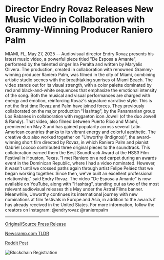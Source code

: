 # Director Endry Rovaz Releases New Music Video in Collaboration with Grammy-Winning Producer Raniero Palm

MIAMI, FL, May 27, 2025 -- Audiovisual director Endry Rovaz presents his latest music video, a powerful piece titled "De Esposa a Amante", performed by the talented singer Ina Peralta and written by Maryelis Olivera. The production, created in collaboration with renowned Grammy-winning producer Raniero Palm, was filmed in the city of Miami, combining artistic studio scenes with the breathtaking sunrises of Miami Beach.  The video stands out for its visual strength, with a color palette dominated by red and black-and-white sequences that emphasize the emotional intensity of the song. Both the musical and visual performances are charged with energy and emotion, reinforcing Rovaz's signature narrative style.  This is not the first time Rovaz and Palm have joined forces. They previously collaborated on the major production "Hashtag", by the Panamanian group Los Rabanes in collaboration with reggaeton icon Jowell (of the duo Jowell & Randy). That video, also filmed between Puerto Rico and Miami, premiered on May 3 and has gained popularity across several Latin American countries thanks to its vibrant energy and colorful aesthetic.  The creative duo also worked together on "Unworthy (Indignos)", the award-winning short film directed by Rovaz, in which Raniero Palm and pianist Gabriel Lococo contributed three original pieces to the soundtrack. This collaboration earned them the Best Soundtrack Award at the HSS3 Film Festival in Houston, Texas.  "I met Raniero on a red carpet during an awards event in the Dominican Republic, where I had a video nominated. However, it wasn't until we crossed paths again through artist Felipe Peláez that we began working together. Since then, we've built an excellent professional relationship," said Endry Rovaz.  The video "De Esposa a Amante" is now available on YouTube, along with "Hashtag", standing out as two of the most relevant audiovisual releases this May under the Astral Films banner. Meanwhile, Unworthy continues its international journey with new nominations at film festivals in Europe and Asia, in addition to the awards it has already received in the United States.   For more information, follow the creators on Instagram: @endryrovaz @ranieropalm 

---

[Original/Source Press Release](https://www.24-7pressrelease.com/press-release/523169/director-endry-rovaz-releases-new-music-video-in-collaboration-with-grammy-winning-producer-raniero-palm)
                    

[Newsramp.com TLDR](https://newsramp.com/curated-news/endry-rovaz-unveils-powerful-music-video-de-esposa-a-amante-in-collaboration-with-singer-ina-peralta-and-producer-raniero-palm/b678d54cb4a2118b3c6a007f5a9d047d) 

 



[Reddit Post](https://www.reddit.com/r/Lifestyle_Culture/comments/1kwh3ra/endry_rovaz_unveils_powerful_music_video_de/) 



![Blockchain Registration](https://cdn.newsramp.app/24-7PressRelease/qrcode/255/27/gainM3yT.webp)